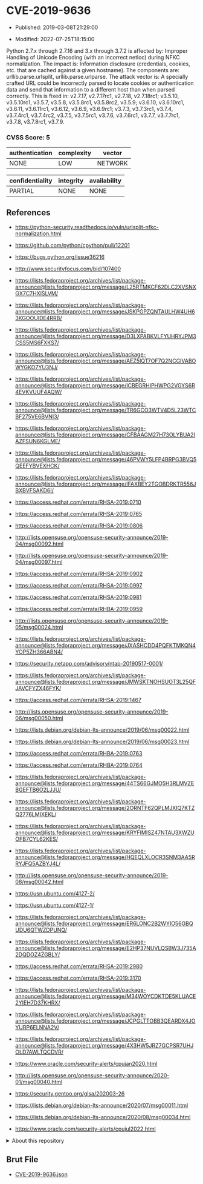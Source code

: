 # CVE-2019-9636

- Published: 2019-03-08T21:29:00

- Modified: 2022-07-25T18:15:00

Python 2.7.x through 2.7.16 and 3.x through 3.7.2 is affected by: Improper Handling of Unicode Encoding (with an incorrect netloc) during NFKC normalization. The impact is: Information disclosure (credentials, cookies, etc. that are cached against a given hostname). The components are: urllib.parse.urlsplit, urllib.parse.urlparse. The attack vector is: A specially crafted URL could be incorrectly parsed to locate cookies or authentication data and send that information to a different host than when parsed correctly. This is fixed in: v2.7.17, v2.7.17rc1, v2.7.18, v2.7.18rc1; v3.5.10, v3.5.10rc1, v3.5.7, v3.5.8, v3.5.8rc1, v3.5.8rc2, v3.5.9; v3.6.10, v3.6.10rc1, v3.6.11, v3.6.11rc1, v3.6.12, v3.6.9, v3.6.9rc1; v3.7.3, v3.7.3rc1, v3.7.4, v3.7.4rc1, v3.7.4rc2, v3.7.5, v3.7.5rc1, v3.7.6, v3.7.6rc1, v3.7.7, v3.7.7rc1, v3.7.8, v3.7.8rc1, v3.7.9.

### CVSS Score: **5**

| authentication | complexity | vector |
| --- | --- | --- |
| NONE | LOW | NETWORK |

| confidentiality | integrity | availability |
| --- | --- | --- |
| PARTIAL | NONE | NONE |

## References

* https://python-security.readthedocs.io/vuln/urlsplit-nfkc-normalization.html

* https://github.com/python/cpython/pull/12201

* https://bugs.python.org/issue36216

* http://www.securityfocus.com/bid/107400

* https://lists.fedoraproject.org/archives/list/package-announce@lists.fedoraproject.org/message/L25RTMKCF62DLC2XVSNXGX7C7HXISLVM/

* https://lists.fedoraproject.org/archives/list/package-announce@lists.fedoraproject.org/message/JSKPGPZQNTAULHW4UH63KGOOUIDE4RRB/

* https://lists.fedoraproject.org/archives/list/package-announce@lists.fedoraproject.org/message/D3LXPABKVLFYUHRYJPM3CSS5MS6FXKS7/

* https://lists.fedoraproject.org/archives/list/package-announce@lists.fedoraproject.org/message/AEZ5IQT7OF7Q2NCGIVABOWYGKO7YU3NJ/

* https://lists.fedoraproject.org/archives/list/package-announce@lists.fedoraproject.org/message/ICBEGRHIPHWPG2VGYS6R4EVKVUUF4AQW/

* https://lists.fedoraproject.org/archives/list/package-announce@lists.fedoraproject.org/message/TR6GCO3WTV4D5L23WTCBF275VE6BVNI3/

* https://lists.fedoraproject.org/archives/list/package-announce@lists.fedoraproject.org/message/CFBAAGM27H73OLYBUA2IAZFSUN6KGLME/

* https://lists.fedoraproject.org/archives/list/package-announce@lists.fedoraproject.org/message/46PVWY5LFP4BRPG3BVQ5QEEFYBVEXHCK/

* https://lists.fedoraproject.org/archives/list/package-announce@lists.fedoraproject.org/message/IFAXBEY2TGOBDRKTR556JBXBVFSAKD6I/

* https://access.redhat.com/errata/RHSA-2019:0710

* https://access.redhat.com/errata/RHSA-2019:0765

* https://access.redhat.com/errata/RHSA-2019:0806

* http://lists.opensuse.org/opensuse-security-announce/2019-04/msg00092.html

* http://lists.opensuse.org/opensuse-security-announce/2019-04/msg00097.html

* https://access.redhat.com/errata/RHSA-2019:0902

* https://access.redhat.com/errata/RHSA-2019:0997

* https://access.redhat.com/errata/RHSA-2019:0981

* https://access.redhat.com/errata/RHBA-2019:0959

* http://lists.opensuse.org/opensuse-security-announce/2019-05/msg00024.html

* https://lists.fedoraproject.org/archives/list/package-announce@lists.fedoraproject.org/message/JXASHCDD4PQFKTMKQN4YOP5ZH366ABN4/

* https://security.netapp.com/advisory/ntap-20190517-0001/

* https://lists.fedoraproject.org/archives/list/package-announce@lists.fedoraproject.org/message/JMWSKTNOHSUOT3L25QFJAVCFYZX46FYK/

* https://access.redhat.com/errata/RHSA-2019:1467

* http://lists.opensuse.org/opensuse-security-announce/2019-06/msg00050.html

* https://lists.debian.org/debian-lts-announce/2019/06/msg00022.html

* https://lists.debian.org/debian-lts-announce/2019/06/msg00023.html

* https://access.redhat.com/errata/RHBA-2019:0763

* https://access.redhat.com/errata/RHBA-2019:0764

* https://lists.fedoraproject.org/archives/list/package-announce@lists.fedoraproject.org/message/44TS66GJMO5H3RLMVZEBGEFTB6O2LJJU/

* https://lists.fedoraproject.org/archives/list/package-announce@lists.fedoraproject.org/message/2ORNTF62QPLMJXIQ7KTZQ2776LMIXEKL/

* https://lists.fedoraproject.org/archives/list/package-announce@lists.fedoraproject.org/message/KRYFIMISZ47NTAU3XWZUOFB7CYL62KES/

* https://lists.fedoraproject.org/archives/list/package-announce@lists.fedoraproject.org/message/HQEQLXLOCR3SNM3AA5RRYJFQ5AZBYJ4L/

* http://lists.opensuse.org/opensuse-security-announce/2019-08/msg00042.html

* https://usn.ubuntu.com/4127-2/

* https://usn.ubuntu.com/4127-1/

* https://lists.fedoraproject.org/archives/list/package-announce@lists.fedoraproject.org/message/ER6LONC2B2WYIO56GBQUDU6QTWZDPUNQ/

* https://lists.fedoraproject.org/archives/list/package-announce@lists.fedoraproject.org/message/E2HP37NUVLQSBW3J735A2DQDOZ4ZGBLY/

* https://access.redhat.com/errata/RHSA-2019:2980

* https://access.redhat.com/errata/RHSA-2019:3170

* https://lists.fedoraproject.org/archives/list/package-announce@lists.fedoraproject.org/message/M34WOYCDKTDE5KLUACE2YIEH7D37KHRX/

* https://lists.fedoraproject.org/archives/list/package-announce@lists.fedoraproject.org/message/JCPGLTTOBB3QEARDX4JOYURP6ELNNA2V/

* https://lists.fedoraproject.org/archives/list/package-announce@lists.fedoraproject.org/message/4X3HW5JRZ7GCPSR7UHJOLD7AWLTQCDVR/

* https://www.oracle.com/security-alerts/cpujan2020.html

* http://lists.opensuse.org/opensuse-security-announce/2020-01/msg00040.html

* https://security.gentoo.org/glsa/202003-26

* https://lists.debian.org/debian-lts-announce/2020/07/msg00011.html

* https://lists.debian.org/debian-lts-announce/2020/08/msg00034.html

* https://www.oracle.com/security-alerts/cpujul2022.html

<details>
<summary>About this repository</summary> 

  This repository is part of the project [Live Hack CVE](https://github.com/Live-Hack-CVE). Main website can be found [www.live-hack.org](https://www.live-hack.org) 
  
  Made by [Sn0wAlice](https://github.com/Sn0wAlice) for the people that care about security and need to have a feed of the latest CVEs. Hope you enjoy it, don't forget to star the repo and follow me on [Twitter](https://twitter.com/Sn0wAlice) and [Github](https://github.com/Sn0wAlice). And that is my [personnal website](https://www.alice-snow.me/)

  - [Home Page](https://github.com/Live-Hack-CVE)
  - [Framework](https://github.com/Live-Hack-CVE/cve-framework)
  - [CVE database](https://github.com/Live-Hack-CVE/full_database)
  - [Changelog](https://github.com/Live-Hack-CVE/Changelog)
</details>

## Brut File

* [CVE-2019-9636.json](https://raw.githubusercontent.com/Live-Hack-CVE/full_database/main/cves/2019/CVE-2019-9636.json)

